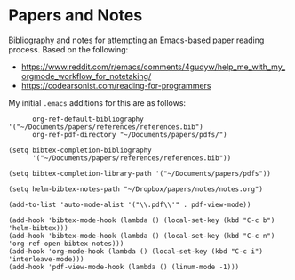 Papers and Notes
================
Bibliography and notes for attempting an Emacs-based paper reading process.  Based on the following:

- https://www.reddit.com/r/emacs/comments/4gudyw/help_me_with_my_orgmode_workflow_for_notetaking/
- https://codearsonist.com/reading-for-programmers

My initial `.emacs` additions for this are as follows:

```(setq org-ref-bibliography-notes "~/Documents/papers/notes/notes.org"
      org-ref-default-bibliography '("~/Documents/papers/references/references.bib")
      org-ref-pdf-directory "~/Documents/papers/pdfs/")

(setq bibtex-completion-bibliography
      '("~/Documents/papers/references/references.bib"))

(setq bibtex-completion-library-path '("~/Documents/papers/pdfs"))

(setq helm-bibtex-notes-path "~/Dropbox/papers/notes/notes.org")

(add-to-list 'auto-mode-alist '("\\.pdf\\'" . pdf-view-mode))

(add-hook 'bibtex-mode-hook (lambda () (local-set-key (kbd "C-c b") 'helm-bibtex)))
(add-hook 'bibtex-mode-hook (lambda () (local-set-key (kbd "C-c n") 'org-ref-open-bibtex-notes)))
(add-hook 'org-mode-hook (lambda () (local-set-key (kbd "C-c i") 'interleave-mode)))
(add-hook 'pdf-view-mode-hook (lambda () (linum-mode -1)))
```

